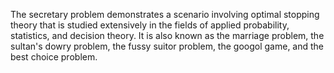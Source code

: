 The secretary problem demonstrates a scenario involving optimal stopping theory that is studied extensively in the fields of applied probability, statistics, and decision theory. It is also known as the marriage problem, the sultan's dowry problem, the fussy suitor problem, the googol game, and the best choice problem. 

